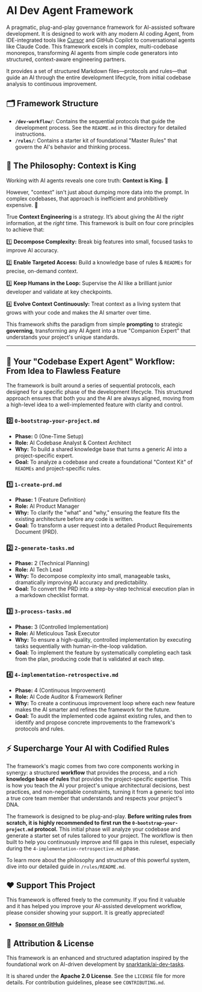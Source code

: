 # AI Dev Agent Framework

A pragmatic, plug-and-play governance framework for AI-assisted software development. It is designed to work with any modern AI coding Agent, from IDE-integrated tools like [Cursor](https://cursor.sh/) and GitHub Copilot to conversational agents like Claude Code. This framework excels in complex, multi-codebase monorepos, transforming AI agents from simple code generators into structured, context-aware engineering partners.

It provides a set of structured Markdown files—protocols and rules—that guide an AI through the entire development lifecycle, from initial codebase analysis to continuous improvement.


## 🗂️ Framework Structure

-   **`/dev-workflow/`**: Contains the sequential protocols that guide the development process. See the `README.md` in this directory for detailed instructions.
-   **`/rules/`**: Contains a starter kit of foundational "Master Rules" that govern the AI's behavior and thinking process.


## 🌟 The Philosophy: Context is King

Working with AI agents reveals one core truth: **Context is King.** 👑

However, "context" isn't just about dumping more data into the prompt. In complex codebases, that approach is inefficient and prohibitively expensive. 💸

True **Context Engineering** is a strategy. It’s about giving the AI the *right* information, at the *right* time. This framework is built on four core principles to achieve that:

1️⃣ **Decompose Complexity:** Break big features into small, focused tasks to improve AI accuracy.

2️⃣ **Enable Targeted Access:** Build a knowledge base of rules & `READMEs` for precise, on-demand context.

3️⃣ **Keep Humans in the Loop:** Supervise the AI like a brilliant junior developer and validate at key checkpoints.

4️⃣ **Evolve Context Continuously:** Treat context as a living system that grows with your code and makes the AI smarter over time.

This framework shifts the paradigm from simple **prompting** to strategic **governing**, transforming any AI Agent into a true "Companion Expert" that understands your project's unique standards.

---

## 🚀 Your "Codebase Expert Agent" Workflow: From Idea to Flawless Feature

The framework is built around a series of sequential protocols, each designed for a specific phase of the development lifecycle. This structured approach ensures that both you and the AI are always aligned, moving from a high-level idea to a well-implemented feature with clarity and control.


### 0️⃣ **`0-bootstrap-your-project.md`**
-   **Phase:** 0 (One-Time Setup)
-   **Role:** AI Codebase Analyst & Context Architect
-   **Why:** To build a shared knowledge base that turns a generic AI into a project-specific expert.
-   **Goal:** To analyze a codebase and create a foundational "Context Kit" of `READMEs` and project-specific rules.


### 1️⃣ **`1-create-prd.md`**
-   **Phase:** 1 (Feature Definition)
-   **Role:** AI Product Manager
-   **Why:** To clarify the "what" and "why," ensuring the feature fits the existing architecture before any code is written.
-   **Goal:** To transform a user request into a detailed Product Requirements Document (PRD).


### 2️⃣ **`2-generate-tasks.md`**
-   **Phase:** 2 (Technical Planning)
-   **Role:** AI Tech Lead
-   **Why:** To decompose complexity into small, manageable tasks, dramatically improving AI accuracy and predictability.
-   **Goal:** To convert the PRD into a step-by-step technical execution plan in a markdown checklist format.


### 3️⃣ **`3-process-tasks.md`**
-   **Phase:** 3 (Controlled Implementation)
-   **Role:** AI Meticulous Task Executor
-   **Why:** To ensure a high-quality, controlled implementation by executing tasks sequentially with human-in-the-loop validation.
-   **Goal:** To implement the feature by systematically completing each task from the plan, producing code that is validated at each step.


### 4️⃣ **`4-implementation-retrospective.md`**
-   **Phase:** 4 (Continuous Improvement)
-   **Role:** AI Code Auditor & Framework Refiner
-   **Why:** To create a continuous improvement loop where each new feature makes the AI smarter and refines the framework for the future.
-   **Goal:** To audit the implemented code against existing rules, and then to identify and propose concrete improvements to the framework's protocols and rules.


## ⚡ Supercharge Your AI with Codified Rules

The framework's magic comes from two core components working in synergy: a structured **workflow** that provides the process, and a rich **knowledge base of rules** that provides the project-specific expertise. This is how you teach the AI your project's unique architectural decisions, best practices, and non-negotiable constraints, turning it from a generic tool into a true core team member that understands and respects your project's DNA.

The framework is designed to be plug-and-play. **Before writing rules from scratch, it is highly recommended to first run the `0-bootstrap-your-project.md` protocol.** This initial phase will analyze your codebase and generate a starter set of rules tailored to your project. The workflow is then built to help you continuously improve and fill gaps in this ruleset, especially during the `4-implementation-retrospective.md` phase.

To learn more about the philosophy and structure of this powerful system, dive into our detailed guide in `/rules/README.md`.


## ❤️ Support This Project

This framework is offered freely to the community. If you find it valuable and it has helped you improve your AI-assisted development workflow, please consider showing your support. It is greatly appreciated!

-   **[Sponsor on GitHub](https://github.com/sponsors/Fr-e-d)**

## 🤝 Attribution & License

This framework is an enhanced and structured adaptation inspired by the foundational work on AI-driven development by [snarktank/ai-dev-tasks](https://github.com/snarktank/ai-dev-tasks).

It is shared under the **Apache 2.0 License**. See the `LICENSE` file for more details. For contribution guidelines, please see `CONTRIBUTING.md`. 